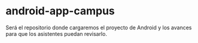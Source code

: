 android-app-campus
==================

Será el repositorio donde cargaremos el proyecto de Android y los avances para que los asistentes puedan revisarlo.
